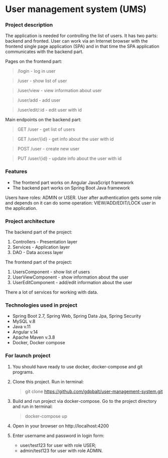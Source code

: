 # User management system (UMS)

### Project description
The application is needed for controlling the list of users.
It has two parts: backend and fronted.
User can work via an Internet browser with the frontend single page application (SPA) 
and in that time the SPA application communicates with the backend part.

Pages on the frontend part:
   > /login - log in user

   > /user - show list of user

   > /user/view - view information about user

   > /user/add - add user

   > /user/edit/:id - edit user with id

Main endpoints on the backend part:
   > GET /user - get list of users

   > GET /user/{id} - get info about the user with id

   > POST /user - create new user

   > PUT /user/{id} - update info about the user with id

### Features
- The frontend part works on Angular JavaScript framework
- The backend part works on Spring Boot Java framework

Users have roles: ADMIN or USER. User after authentication gets some role 
and depends on it can do some operation: VIEW/ADD/EDIT/LOCK user in the application.

### Project architecture
The backend part of the project:
1. Controllers - Presentation layer
2. Services - Application layer
3. DAO - Data access layer

The frontend part of the project:
1. UsersComponent - show list of users
2. UserViewComponent - show information about the user
3. UserEditComponent - add/edit information about the user

There a lot of services for working with data.

### Technologies used in project
- Spring Boot 2.7, Spring Web, Spring Data Jpa, Spring Security
- MySQL v.8
- Java v.11
- Angular v.14
- Apache Maven v.3.8
- Docker, Docker compose

### For launch project

1. You should have ready to use docker, docker-compose and git programs.

2. Clone this project. Run in terminal:
   > git clone https://github.com/gdpbalt/user-management-system.git

3. Build and run project via docker-compose. 
Go to the project directory and run in terminal: 
   > docker-compose up

4. Open in your browser on http://localhost:4200

5. Enter username and password in login form:
   - user/test123 for user with role USER;
   - admin/test123 for user with role ADMIN.
